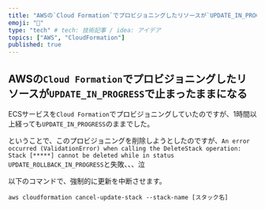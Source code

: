 ```yaml
---
title: "AWSの`Cloud Formation`でプロビジョニングしたリソースが`UPDATE_IN_PROGRESS`で止まったままになる。"
emoji: "🍣"
type: "tech" # tech: 技術記事 / idea: アイデア
topics: ["AWS", "CloudFormation"]
published: true
---
```


## AWSの`Cloud Formation`でプロビジョニングしたリソースが`UPDATE_IN_PROGRESS`で止まったままになる

ECSサービスを`Cloud Formation`でプロビジョニングしていたのですが、1時間以上経っても`UPDATE_IN_PROGRESS`のままでした。  

ということで、このプロビジョニングを削除しようとしたのですが、`An error occurred (ValidationError) when calling the DeleteStack operation: Stack [*****] cannot be deleted while in status UPDATE_ROLLBACK_IN_PROGRESS`と失敗、、、泣  

以下のコマンドで、強制的に更新を中断させます。  

```shell
aws cloudformation cancel-update-stack --stack-name [スタック名]
```
